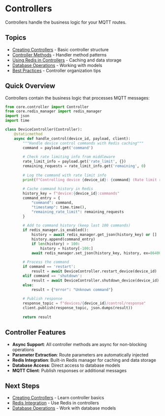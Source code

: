 # Controllers

Controllers handle the business logic for your MQTT routes.

## Topics

- [Creating Controllers](creating-controllers.md) - Basic controller structure
- [Controller Methods](controller-methods.md) - Handler method patterns
- [Using Redis in Controllers](redis-integration.md) - Caching and data storage
- [Database Operations](database-operations.md) - Working with models
- [Best Practices](best-practices.md) - Controller organization tips

## Quick Overview

Controllers contain the business logic that processes MQTT messages:

```python
from core.controller import Controller
from core.redis_manager import redis_manager
import json
import time

class DeviceController(Controller):
    @staticmethod
    async def handle_control(device_id, payload, client):
        """Handle device control commands with Redis caching"""
        command = payload.get('command')
        
        # Check rate limiting info from middleware
        rate_limit_info = payload.get('rate_limit', {})
        remaining_requests = rate_limit_info.get('remaining', 0)
        
        # Log the command with rate limit info
        print(f"Controlling device {device_id}: {command} (Rate limit remaining: {remaining_requests})")
        
        # Cache command history in Redis
        history_key = f"device:{device_id}:commands"
        command_entry = {
            "command": command,
            "timestamp": time.time(),
            "remaining_rate_limit": remaining_requests
        }
        
        # Add to command history (keep last 100 commands)
        if redis_manager.is_enabled():
            history = await redis_manager.get_json(history_key) or []
            history.append(command_entry)
            if len(history) > 100:
                history = history[-100:]
            await redis_manager.set_json(history_key, history, ex=86400)  # 24 hours
        
        # Process the command
        if command == 'restart':
            result = await DeviceController.restart_device(device_id)
        elif command == 'shutdown':
            result = await DeviceController.shutdown_device(device_id)
        else:
            result = {"error": "Unknown command"}
        
        # Publish response
        response_topic = f"devices/{device_id}/control/response"
        client.publish(response_topic, json.dumps(result))
        
        return result
```

## Controller Features

- **Async Support**: All controller methods are async for non-blocking operations
- **Parameter Extraction**: Route parameters are automatically injected
- **Redis Integration**: Built-in Redis manager for caching and data storage
- **Database Access**: Direct access to database models
- **MQTT Client**: Publish responses or additional messages

## Next Steps

- [Creating Controllers](creating-controllers.md) - Learn controller basics
- [Redis Integration](redis-integration.md) - Use Redis in controllers
- [Database Operations](database-operations.md) - Work with database models
